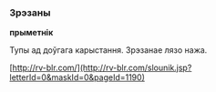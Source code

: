 ### Зрэзаны
**прыметнік**

Тупы ад доўгага карыстання. Зрэзанае лязо нажа.

<a rel="author">[http://rv-blr.com/](http://rv-blr.com/slounik.jsp?letterId=0&maskId=0&pageId=1190)</a>
